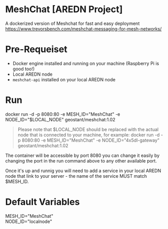 # MeshChat [AREDN Project]
A dockerized version of Meshchat for fast and easy deployment
https://www.trevorsbench.com/meshchat-messaging-for-mesh-networks/

# Pre-Requeiset
- Docker engine installed and running on your machine (Raspberry Pi is good too!)
- Local AREDN node
- `meshchat-api` installed on your local AREDN node

# Run
docker run -d -p 8080:80 -e MESH_ID="MeshChat" -e NODE_ID="$LOCAL_NODE" geostant/meshchat:1.02

> Please note that $LOCAL_NODE should be replaced with the actual node that is connected to your machine, for example: docker run -d -p 8080:80 -e MESH_ID="MeshChat" -e NODE_ID="4x5dl-gateway" geostant/meshchat:1.02

The container will be accessible by port 8080
you can change it easily by changing the port in the run command above to any other available port.

Once it's up and runnig you will need to add a service in your local AREDN node
that link to your server - the name of the service MUST match $MESH_ID.

# Default Variables
MESH_ID="MeshChat"<br>
NODE_ID="localnode"

